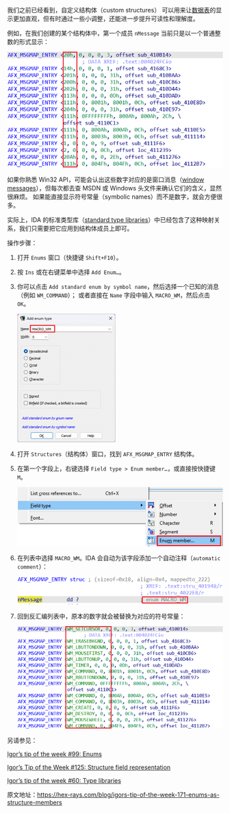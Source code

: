 我们之前已经看到，自定义结构体（custom structures） 可以用来让[数据表](https://hex-rays.com/blog/igors-tip-of-the-week-170-instantiating-structures/)的显示更加直观，但有时通过一些小调整，还能进一步提升可读性和理解度。

例如，在我们创建的某个结构体中，第一个成员 `nMessage` 当前只是以一个普通整数的形式显示：

![](assets/2024/01/strenum1.png)

如果你熟悉 Win32 API，可能会认出这些数字对应的是窗口消息（[window messages](https://learn.microsoft.com/en-us/windows/win32/winmsg/window-messages)），但每次都去查 MSDN 或 Windows 头文件来确认它们的含义，显然很麻烦。 如果能直接显示符号常量（symbolic names）而不是数字，就会方便很多。

实际上，IDA 的标准类型库（[standard type libraries](https://hex-rays.com/blog/igors-tip-of-the-week-60-type-libraries/)）中已经包含了这种映射关系，我们只需要把它应用到结构体成员上即可。

操作步骤：

1. 打开 `Enums` 窗口（快捷键 `Shift+F10`）。
2. 按 `Ins` 或在右键菜单中选择 `Add Enum…`。
3. 你可以点击 `Add standard enum by symbol name`，然后选择一个已知的消息（例如 `WM_COMMAND`）； 或者直接在 `Name` 字段中输入 `MACRO_WM`，然后点击 `OK`。

   ![](assets/2024/01/strenum2-229x300.png)

4. 打开 `Structures`（结构体）窗口，找到 `AFX_MSGMAP_ENTRY` 结构体。
5. 在第一个字段上，右键选择 `Field type > Enum member…`，或直接按快捷键 `M`。

   ![](assets/2024/01/strenum3.png)

6. 在列表中选择 `MACRO_WM`。IDA 会自动为该字段添加一个自动注释（`automatic comment`）：

   ![](assets/2024/01/strenum4.png)

7. 回到反汇编列表中，原本的数字就会被替换为对应的符号常量：

   ![](assets/2024/01/strenum5.png)

另请参见：

[Igor’s tip of the week #99: Enums](https://hex-rays.com/blog/igors-tip-of-the-week-99-enums/)

[Igor’s Tip of the Week #125: Structure field representation](https://hex-rays.com/blog/igors-tip-of-the-week-125-structure-fields-representation/)

[Igor’s tip of the week #60: Type libraries](https://hex-rays.com/blog/igors-tip-of-the-week-60-type-libraries/)

原文地址：https://hex-rays.com/blog/igors-tip-of-the-week-171-enums-as-structure-members
